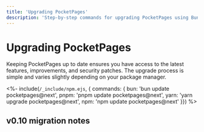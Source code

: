 ```yaml
---
title: 'Upgrading PocketPages'
description: 'Step-by-step commands for upgrading PocketPages using Bun, npm, Yarn, or pnpm package managers. Includes specific update commands for each package manager to ensure installation of the latest version.'
---
```


# Upgrading PocketPages

Keeping PocketPages up to date ensures you have access to the latest features, improvements, and security patches. The upgrade process is simple and varies slightly depending on your package manager.

<%- include(`/_include/npm.ejs`, { commands: {
bun: 'bun update pocketpages@next',
pnpm: 'pnpm update pocketpages@next',
yarn: 'yarn upgrade pocketpages@next',
npm: 'npm update pocketpages@next'
}}) %>

## v0.10 migration notes
